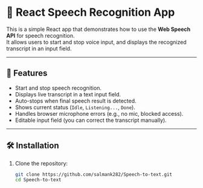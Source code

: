 # 🎤 React Speech Recognition App

This is a simple React app that demonstrates how to use the **Web Speech API** for speech recognition.  
It allows users to start and stop voice input, and displays the recognized transcript in an input field.

---

## 🚀 Features
- Start and stop speech recognition.
- Displays live transcript in a text input field.
- Auto-stops when final speech result is detected.
- Shows current status (`Idle`, `Listening...`, `Done`).
- Handles browser microphone errors (e.g., no mic, blocked access).
- Editable input field (you can correct the transcript manually).
  
---

## 🛠️ Installation

1. Clone the repository:
   ```bash
   git clone https://github.com/salmank282/Speech-to-text.git
   cd Speech-to-text
